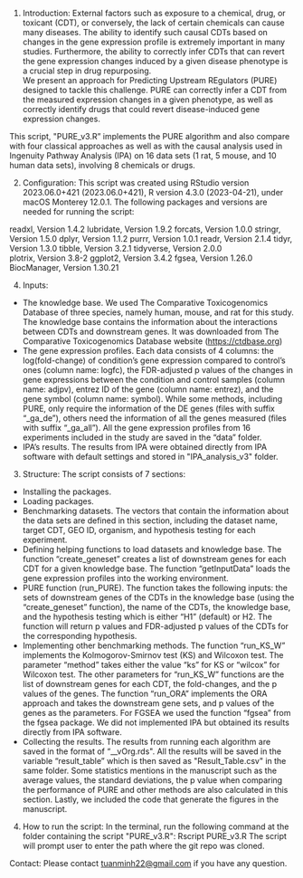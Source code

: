 1. Introduction: External factors such as exposure to a chemical, drug, or toxicant (CDT), or conversely, the lack of certain chemicals can cause many diseases. The ability to identify such causal CDTs based on changes in the gene expression profile is extremely important in many studies. Furthermore, the ability to correctly infer CDTs that can revert the gene expression changes induced by a given disease phenotype is a crucial step in drug repurposing.  
We present an approach for Predicting Upstream REgulators (PURE) designed to tackle this challenge. PURE can correctly infer a CDT from the measured expression changes in a given phenotype, as well as correctly identify drugs that could revert disease-induced gene expression changes.

This script, "PURE_v3.R” implements the PURE algorithm and also compare with four classical approaches as well as with the causal analysis used in Ingenuity Pathway Analysis (IPA) on 16 data sets (1 rat, 5 mouse, and 10 human data sets), involving 8 chemicals or drugs.

2. Configuration: This script was created using RStudio version 2023.06.0+421 (2023.06.0+421), R version 4.3.0 (2023-04-21), under macOS Monterey 12.0.1. The following packages and versions are needed for running the script:

readxl, Version 1.4.2
lubridate, Version 1.9.2
forcats, Version 1.0.0
stringr, Version 1.5.0
dplyr, Version 1.1.2
purrr, Version 1.0.1
readr, Version 2.1.4
tidyr, Version 1.3.0
tibble, Version 3.2.1
tidyverse, Version 2.0.0    
plotrix, Version 3.8-2
ggplot2, Version 3.4.2
fgsea, Version 1.26.0
BiocManager, Version 1.30.21

4. Inputs:
- The knowledge base. We used The Comparative Toxicogenomics Database of three species, namely human, mouse, and rat for this study. The knowledge base contains the information about the interactions between CDTs and downstream genes.  It was downloaded from The Comparative Toxicogenomics Database website (https://ctdbase.org)
- The gene expression profiles. Each data consists of 4 columns: the log(fold-change) of condition’s gene expression compared to control’s ones (column name: logfc), the FDR-adjusted p values of the changes in gene expressions between the condition and control samples (column name: adjpv), entrez ID of the gene (column name: entrez), and the gene symbol (column name: symbol). While some methods, including PURE, only require the information of the DE genes (files with suffix “_ga_de”), others need the information of all the genes measured (files with suffix “_ga_all”). All the gene expression profiles from 16 experiments included in the study are saved in the “data” folder.
- IPA’s results. The results from IPA were obtained directly from IPA software with default settings and stored in "IPA_analysis_v3" folder.

3. Structure: The script consists of 7 sections:
- Installing the packages. 
- Loading packages. 
- Benchmarking datasets. The vectors that contain the information about the data sets are defined in this section, including the dataset name, target CDT, GEO ID, organism, and hypothesis testing for each experiment.
- Defining helping functions to load datasets and knowledge base. The function “create_geneset” creates a list of downstream genes for each CDT for a given knowledge base. The function “getInputData” loads the gene expression profiles into the working environment.
- PURE function (run_PURE). The function takes the following inputs: the sets of downstream genes of the CDTs in the knowledge base (using the “create_geneset” function), the name of the CDTs, the knowledge base, and the hypothesis testing which is either “H1” (default) or H2. The function will return p values and FDR-adjusted p values of the CDTs for the corresponding hypothesis. 
- Implementing other benchmarking methods. The function “run_KS_W” implements the Kolmogorov-Smirnov test (KS) and Wilcoxon test. The parameter “method” takes either the value “ks” for KS or “wilcox” for Wilcoxon test. The other parameters for “run_KS_W” functions are the list of downstream genes for each CDT, the fold-changes, and the p values of the genes. The function “run_ORA” implements the ORA approach and takes the downstream gene sets, and p values of the genes as the parameters. For FGSEA we used the function “fgsea” from the fgsea package. We did not implemented IPA but obtained its results directly from IPA software.
- Collecting the results. The results from running each algorithm are saved in the format of “<method>_<datasets>_vOrg.rds". All the results will be saved in the variable “result_table” which is then saved as "Result_Table.csv" in the same folder. Some statistics mentions in the manuscript such as the average values, the standard deviations, the p value when comparing the performance of PURE and other methods are also calculated in this section. Lastly, we included the code that generate the figures in the manuscript.

4. How to run the script: In the terminal, run the following command at the folder containing the script "PURE_v3.R":
Rscript PURE_v3.R
The script will prompt user to enter the path where the git repo was cloned.

Contact: Please contact tuanminh22@gmail.com if you have any question.